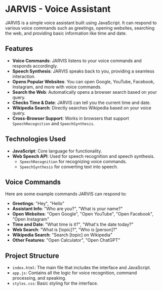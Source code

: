 # JARVIS - Voice Assistant

JARVIS is a simple voice assistant built using JavaScript. It can respond to various voice commands such as greetings, opening websites, searching the web, and providing basic information like time and date.

## Features

- **Voice Commands**: JARVIS listens to your voice commands and responds accordingly.
- **Speech Synthesis**: JARVIS speaks back to you, providing a seamless interaction.
- **Opens Popular Websites**: You can open Google, YouTube, Facebook, Instagram, and more with voice commands.
- **Search the Web**: Automatically opens a browser search based on your query.
- **Checks Time & Date**: JARVIS can tell you the current time and date.
- **Wikipedia Search**: Directly searches Wikipedia based on your voice query.
- **Cross-Browser Support**: Works in browsers that support `SpeechRecognition` and `SpeechSynthesis`.

## Technologies Used

- **JavaScript**: Core language for functionality.
- **Web Speech API**: Used for speech recognition and speech synthesis.
  - `SpeechRecognition` for recognizing voice commands.
  - `SpeechSynthesis` for converting text into speech.

## Voice Commands

Here are some example commands JARVIS can respond to:

- **Greetings**: "Hey", "Hello"
- **Assistant Info**: "Who are you?", "What is your name?"
- **Open Websites**: "Open Google", "Open YouTube", "Open Facebook", "Open Instagram"
- **Time and Date**: "What time is it?", "What's the date today?"
- **Web Search**: "What is [topic]?", "Who is [person]?"
- **Wikipedia Search**: "Search [topic] on Wikipedia"
- **Other Features**: "Open Calculator", "Open ChatGPT"

## Project Structure

- `index.html`: The main file that includes the interface and JavaScript.
- `app.js`: Contains all the logic for voice recognition, command processing, and speaking.
- `styles.css`: Basic styling for the interface.
